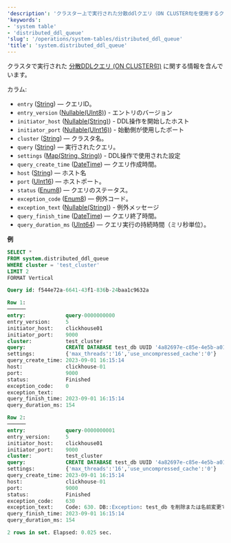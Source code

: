 ```yaml
---
'description': 'クラスター上で実行された分散ddlクエリ（ON CLUSTER句を使用するクエリ）に関する情報を含むシステムテーブル。'
'keywords':
- 'system table'
- 'distributed_ddl_queue'
'slug': '/operations/system-tables/distributed_ddl_queue'
'title': 'system.distributed_ddl_queue'
---
```




クラスタで実行された [分散DDLクエリ (ON CLUSTER句)](../../sql-reference/distributed-ddl.md) に関する情報を含んでいます。

カラム:

- `entry` ([String](../../sql-reference/data-types/string.md)) — クエリID。
- `entry_version` ([Nullable(UInt8)](../../sql-reference/data-types/int-uint.md)) - エントリのバージョン
- `initiator_host` ([Nullable(String)](../../sql-reference/data-types/string.md)) - DDL操作を開始したホスト
- `initiator_port` ([Nullable(UInt16)](../../sql-reference/data-types/int-uint.md)) - 始動側が使用したポート
- `cluster` ([String](../../sql-reference/data-types/string.md)) — クラスタ名。
- `query` ([String](../../sql-reference/data-types/string.md)) — 実行されたクエリ。
- `settings` ([Map(String, String)](../../sql-reference/data-types/map.md)) - DDL操作で使用された設定
- `query_create_time` ([DateTime](../../sql-reference/data-types/datetime.md)) — クエリ作成時間。
- `host` ([String](../../sql-reference/data-types/string.md)) — ホスト名
- `port` ([UInt16](../../sql-reference/data-types/int-uint.md)) — ホストポート。
- `status` ([Enum8](../../sql-reference/data-types/enum.md)) — クエリのステータス。
- `exception_code` ([Enum8](../../sql-reference/data-types/enum.md)) — 例外コード。
- `exception_text` ([Nullable(String)](../../sql-reference/data-types/string.md)) - 例外メッセージ
- `query_finish_time` ([DateTime](../../sql-reference/data-types/datetime.md)) — クエリ終了時間。
- `query_duration_ms` ([UInt64](../../sql-reference/data-types/int-uint.md)) — クエリ実行の持続時間（ミリ秒単位）。

**例**

```sql
SELECT *
FROM system.distributed_ddl_queue
WHERE cluster = 'test_cluster'
LIMIT 2
FORMAT Vertical

Query id: f544e72a-6641-43f1-836b-24baa1c9632a

Row 1:
──────
entry:             query-0000000000
entry_version:     5
initiator_host:    clickhouse01
initiator_port:    9000
cluster:           test_cluster
query:             CREATE DATABASE test_db UUID '4a82697e-c85e-4e5b-a01e-a36f2a758456' ON CLUSTER test_cluster
settings:          {'max_threads':'16','use_uncompressed_cache':'0'}
query_create_time: 2023-09-01 16:15:14
host:              clickhouse-01
port:              9000
status:            Finished
exception_code:    0
exception_text:    
query_finish_time: 2023-09-01 16:15:14
query_duration_ms: 154

Row 2:
──────
entry:             query-0000000001
entry_version:     5
initiator_host:    clickhouse01
initiator_port:    9000
cluster:           test_cluster
query:             CREATE DATABASE test_db UUID '4a82697e-c85e-4e5b-a01e-a36f2a758456' ON CLUSTER test_cluster
settings:          {'max_threads':'16','use_uncompressed_cache':'0'}
query_create_time: 2023-09-01 16:15:14
host:              clickhouse-01
port:              9000
status:            Finished
exception_code:    630
exception_text:    Code: 630. DB::Exception: test_db を削除または名前変更できません。いくつかのテーブルがそれに依存しています:
query_finish_time: 2023-09-01 16:15:14
query_duration_ms: 154

2 rows in set. Elapsed: 0.025 sec.
```
